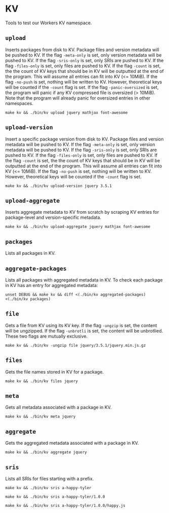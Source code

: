 # KV

Tools to test our Workers KV namespace.

## `upload`

Inserts packages from disk to KV. Package files and version metadata will be pushed to KV.
If the flag `-meta-only` is set, only version metadata will be pushed to KV.
If the flag `-sris-only` is set, only SRIs are pushed to KV.
If the flag `-files-only` is set, only files are pushed to KV.
If the flag `-count` is set, the the count of KV keys that should be in KV will be outputted at the end of the program. This will assume all entries can fit into KV (<= 10MiB).
If the flag `-no-push` is set, nothing will be written to KV. However, theoretical keys will be counted if the `-count` flag is set.
If the flag `-panic-oversized` is set, the program will panic if any KV compressed file is oversized (> 10MiB). Note that the program will already panic for oversized entries in other namespaces.

```
make kv && ./bin/kv upload jquery mathjax font-awesome
```

## `upload-version`

Insert a specific package version from disk to KV. Package files and version metadata will be pushed to KV.
If the flag `-meta-only` is set, only version metadata will be pushed to KV.
If the flag `-sris-only` is set, only SRIs are pushed to KV.
If the flag `-files-only` is set, only files are pushed to KV.
If the flag `-count` is set, the the count of KV keys that should be in KV will be outputted at the end of the program. This will assume all entries can fit into KV (<= 10MiB).
If the flag `-no-push` is set, nothing will be written to KV. However, theoretical keys will be counted if the `-count` flag is set.

```
make kv && ./bin/kv upload-version jquery 3.5.1
```

## `upload-aggregate`

Inserts aggregate metadata to KV from scratch by scraping KV entries for package-level and version-specific metadata.

```
make kv && ./bin/kv upload-aggregate jquery mathjax font-awesome
```

## `packages`

Lists all packages in KV.

## `aggregate-packages`

Lists all packages with aggregated metadata in KV. To check each package in KV has an entry for aggregated metadata:

```
unset DEBUG && make kv && diff <(./bin/kv aggregated-packages) <(./bin/kv packages)
```

## `file`

Gets a file from KV using its KV key.
If the flag `-ungzip` is set, the content will be ungzipped.
If the flag `-unbrotli` is set, the content will be unbrotlied.
These two flags are mutually exclusive.

```
make kv && ./bin/kv -ungzip file jquery/3.5.1/jquery.min.js.gz
```

## `files`

Gets the file names stored in KV for a package.

```
make kv && ./bin/kv files jquery
```

## `meta`

Gets all metadata associated with a package in KV.

```
make kv && ./bin/kv meta jquery
```

## `aggregate`

Gets the aggregated metadata associated with a package in KV.

```
make kv && ./bin/kv aggregate jquery
```

## `sris`

Lists all SRIs for files starting with a prefix.

```
make kv && ./bin/kv sris a-happy-tyler
```

```
make kv && ./bin/kv sris a-happy-tyler/1.0.0
```

```
make kv && ./bin/kv sris a-happy-tyler/1.0.0/happy.js
```
